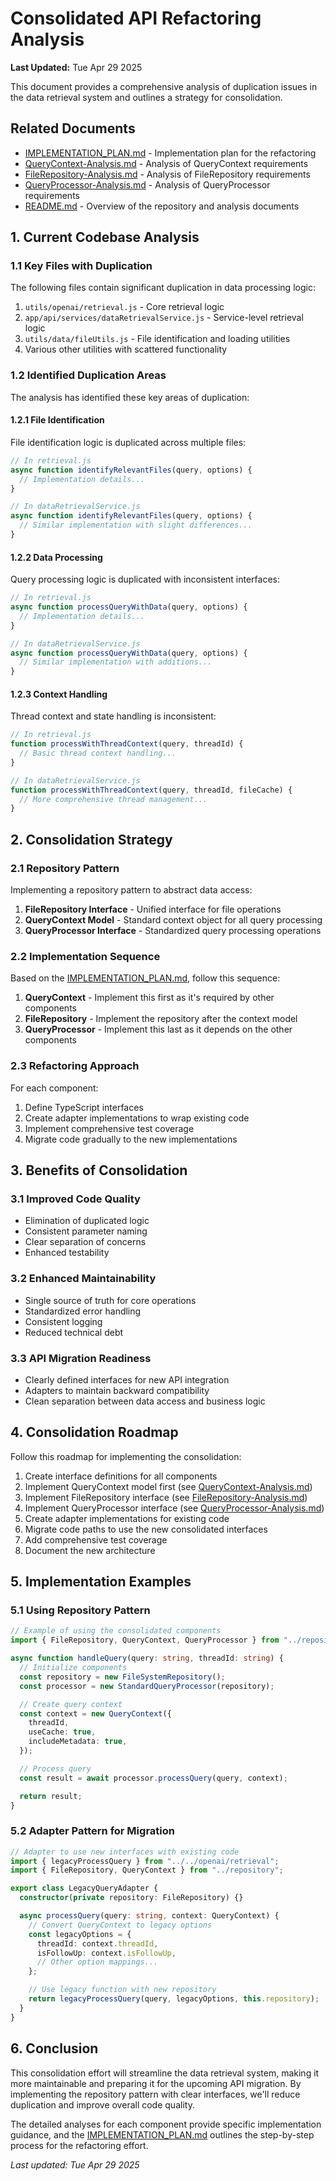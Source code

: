 # Consolidated API Refactoring Analysis

**Last Updated:** Tue Apr 29 2025

<!--
LLM-GUIDANCE
This document provides a high-level overview of consolidation needs.
When implementing:
1. Follow the implementation order in IMPLEMENTATION_PLAN.md
2. Implement each interface in sequence to build a cohesive solution
3. Use these analyses to understand implementation requirements
-->

This document provides a comprehensive analysis of duplication issues in the data retrieval system and outlines a strategy for consolidation.

## Related Documents

- [IMPLEMENTATION_PLAN.md](./IMPLEMENTATION_PLAN.md) - Implementation plan for the refactoring
- [QueryContext-Analysis.md](./QueryContext-Analysis.md) - Analysis of QueryContext requirements
- [FileRepository-Analysis.md](./FileRepository-Analysis.md) - Analysis of FileRepository requirements
- [QueryProcessor-Analysis.md](./QueryProcessor-Analysis.md) - Analysis of QueryProcessor requirements
- [README.md](./README.md) - Overview of the repository and analysis documents

## 1. Current Codebase Analysis

### 1.1 Key Files with Duplication

The following files contain significant duplication in data processing logic:

1. `utils/openai/retrieval.js` - Core retrieval logic
2. `app/api/services/dataRetrievalService.js` - Service-level retrieval logic
3. `utils/data/fileUtils.js` - File identification and loading utilities
4. Various other utilities with scattered functionality

### 1.2 Identified Duplication Areas

The analysis has identified these key areas of duplication:

#### 1.2.1 File Identification

File identification logic is duplicated across multiple files:

```javascript
// In retrieval.js
async function identifyRelevantFiles(query, options) {
  // Implementation details...
}

// In dataRetrievalService.js
async function identifyRelevantFiles(query, options) {
  // Similar implementation with slight differences...
}
```

#### 1.2.2 Data Processing

Query processing logic is duplicated with inconsistent interfaces:

```javascript
// In retrieval.js
async function processQueryWithData(query, options) {
  // Implementation details...
}

// In dataRetrievalService.js
async function processQueryWithData(query, options) {
  // Similar implementation with additions...
}
```

#### 1.2.3 Context Handling

Thread context and state handling is inconsistent:

```javascript
// In retrieval.js
function processWithThreadContext(query, threadId) {
  // Basic thread context handling...
}

// In dataRetrievalService.js
function processWithThreadContext(query, threadId, fileCache) {
  // More comprehensive thread management...
}
```

## 2. Consolidation Strategy

### 2.1 Repository Pattern

Implementing a repository pattern to abstract data access:

1. **FileRepository Interface** - Unified interface for file operations
2. **QueryContext Model** - Standard context object for all query processing
3. **QueryProcessor Interface** - Standardized query processing operations

### 2.2 Implementation Sequence

Based on the [IMPLEMENTATION_PLAN.md](./IMPLEMENTATION_PLAN.md), follow this sequence:

1. **QueryContext** - Implement this first as it's required by other components
2. **FileRepository** - Implement the repository after the context model
3. **QueryProcessor** - Implement this last as it depends on the other components

### 2.3 Refactoring Approach

For each component:

1. Define TypeScript interfaces
2. Create adapter implementations to wrap existing code
3. Implement comprehensive test coverage
4. Migrate code gradually to the new implementations

## 3. Benefits of Consolidation

### 3.1 Improved Code Quality

- Elimination of duplicated logic
- Consistent parameter naming
- Clear separation of concerns
- Enhanced testability

### 3.2 Enhanced Maintainability

- Single source of truth for core operations
- Standardized error handling
- Consistent logging
- Reduced technical debt

### 3.3 API Migration Readiness

- Clearly defined interfaces for new API integration
- Adapters to maintain backward compatibility
- Clean separation between data access and business logic

## 4. Consolidation Roadmap

Follow this roadmap for implementing the consolidation:

1. Create interface definitions for all components
2. Implement QueryContext model first (see [QueryContext-Analysis.md](./QueryContext-Analysis.md))
3. Implement FileRepository interface (see [FileRepository-Analysis.md](./FileRepository-Analysis.md))
4. Implement QueryProcessor interface (see [QueryProcessor-Analysis.md](./QueryProcessor-Analysis.md))
5. Create adapter implementations for existing code
6. Migrate code paths to use the new consolidated interfaces
7. Add comprehensive test coverage
8. Document the new architecture

## 5. Implementation Examples

### 5.1 Using Repository Pattern

```typescript
// Example of using the consolidated components
import { FileRepository, QueryContext, QueryProcessor } from "../repository";

async function handleQuery(query: string, threadId: string) {
  // Initialize components
  const repository = new FileSystemRepository();
  const processor = new StandardQueryProcessor(repository);

  // Create query context
  const context = new QueryContext({
    threadId,
    useCache: true,
    includeMetadata: true,
  });

  // Process query
  const result = await processor.processQuery(query, context);

  return result;
}
```

### 5.2 Adapter Pattern for Migration

```typescript
// Adapter to use new interfaces with existing code
import { legacyProcessQuery } from "../../openai/retrieval";
import { FileRepository, QueryContext } from "../repository";

export class LegacyQueryAdapter {
  constructor(private repository: FileRepository) {}

  async processQuery(query: string, context: QueryContext) {
    // Convert QueryContext to legacy options
    const legacyOptions = {
      threadId: context.threadId,
      isFollowUp: context.isFollowUp,
      // Other option mappings...
    };

    // Use legacy function with new repository
    return legacyProcessQuery(query, legacyOptions, this.repository);
  }
}
```

## 6. Conclusion

This consolidation effort will streamline the data retrieval system, making it more maintainable and preparing it for the upcoming API migration. By implementing the repository pattern with clear interfaces, we'll reduce duplication and improve overall code quality.

The detailed analyses for each component provide specific implementation guidance, and the [IMPLEMENTATION_PLAN.md](./IMPLEMENTATION_PLAN.md) outlines the step-by-step process for the refactoring effort.

_Last updated: Tue Apr 29 2025_
